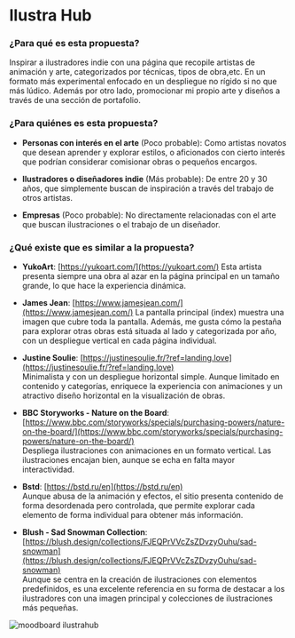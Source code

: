 # Ilustra Hub

### ¿Para qué es esta propuesta?
Inspirar a ilustradores indie con una página que recopile artistas de animación y arte, categorizados por técnicas, tipos de obra,etc. En un formato más experimental enfocado en un despliegue no rígido si no que más lúdico. Además por otro lado, promocionar mi propio arte y diseños a través de una sección de portafolio.

### ¿Para quiénes es esta propuesta?

* **Personas con interés en el arte** (Poco probable): Como artistas novatos que desean aprender y explorar estilos, o aficionados con cierto interés que podrían considerar comisionar obras o pequeños encargos.

* **Ilustradores o diseñadores indie** (Más probable): De entre 20 y 30 años, que simplemente buscan de inspiración a través del trabajo de otros artistas.

* **Empresas** (Poco probable): No directamente relacionadas con el arte que buscan ilustraciones o el trabajo de un diseñador.

### ¿Qué existe que es similar a la propuesta?


* **YukoArt**: [https://yukoart.com/](https://yukoart.com/)
Esta artista presenta siempre una obra al azar en la página principal en un tamaño grande, lo que hace la experiencia dinámica.

* **James Jean**: [https://www.jamesjean.com/](https://www.jamesjean.com/)
La pantalla principal (index) muestra una imagen que cubre toda la pantalla. Además, me gusta cómo la pestaña para explorar otras obras está situada al lado y categorizada por año, con un despliegue vertical en cada página individual.

* **Justine Soulie**: [https://justinesoulie.fr/?ref=landing.love](https://justinesoulie.fr/?ref=landing.love)  
  Minimalista y con un despliegue horizontal simple. Aunque limitado en contenido y categorías, enriquece la experiencia con animaciones y un atractivo diseño horizontal en la visualización de obras.

* **BBC Storyworks - Nature on the Board**: [https://www.bbc.com/storyworks/specials/purchasing-powers/nature-on-the-board/](https://www.bbc.com/storyworks/specials/purchasing-powers/nature-on-the-board/)  
  Despliega ilustraciones con animaciones en un formato vertical. Las ilustraciones encajan bien, aunque se echa en falta mayor interactividad.

* **Bstd**: [https://bstd.ru/en](https://bstd.ru/en)  
  Aunque abusa de la animación y efectos, el sitio presenta contenido de forma desordenada pero controlada, que permite explorar cada elemento de forma individual para obtener más información.

* **Blush - Sad Snowman Collection**: [https://blush.design/collections/FJEQPrVVcZsZDvzyOuhu/sad-snowman](https://blush.design/collections/FJEQPrVVcZsZDvzyOuhu/sad-snowman)  
  Aunque se centra en la creación de ilustraciones con elementos predefinidos, es una excelente referencia en su forma de destacar a los ilustradores con una imagen principal y colecciones de ilustraciones más pequeñas.

![moodboard ilustrahub](https://github.com/user-attachments/assets/5e478b8c-7347-4e6c-96df-ba8707a76fb9)


